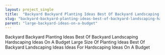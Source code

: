 ```yaml
---
layout: project_single
title:  "Backyard Backyard Planting Ideas Best Of Backyard Landscaping Hardscaping Ideas On A Budget Large Size Of Planting Ideas Best Of Backyard Landscaping Ideas Ideas For Hardscaping Ideas On A Budget"
slug: "backyard-backyard-planting-ideas-best-of-backyard-landscaping-hardscaping-ideas-on-a-budget-large-size"
parent: "large-backyard-ideas-on-a-budget"
---
```

Backyard Backyard Planting Ideas Best Of Backyard Landscaping Hardscaping Ideas On A Budget Large Size Of Planting Ideas Best Of Backyard Landscaping Ideas Ideas For Hardscaping Ideas On A Budget